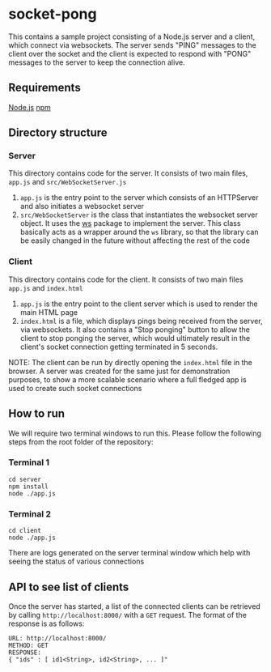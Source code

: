 # socket-pong
This contains a sample project consisting of a Node.js server and a client, which connect via websockets. The server sends "PING" messages to the client over the socket and the client is expected to respond with "PONG" messages to the server to keep the connection alive.

## Requirements
[Node.js](https://nodejs.org/en/)
[npm](https://www.npmjs.com/)

## Directory structure

### Server
This directory contains code for the server. It consists of two main files, `app.js` and `src/WebSocketServer.js`
1. `app.js` is the entry point to the server which consists of an HTTPServer and also initiates a websocket server
2. `src/WebSocketServer` is the class that instantiates the websocket server object. It uses the [ws](https://github.com/websockets/ws) package to implement the server. This class basically acts as a wrapper around the `ws` library, so that the library can be easily changed in the future without affecting the rest of the code

### Client
This directory contains code for the client. It consists of two main files `app.js` and `index.html`
1. `app.js` is the entry point to the client server which is used to render the main HTML page
2. `index.html` is a file, which displays pings being received from the server, via websockets. It also contains a "Stop ponging" button to allow the client to stop ponging the server, which would ultimately result in the client's socket connection getting terminated in 5 seconds.

NOTE: The client can be run by directly opening the `index.html` file in the browser. A server was created for the same just for demonstration purposes, to show a more scalable scenario where a full fledged app is used to create such socket connections

## How to run

We will require two terminal windows to run this. Please follow the following steps from the root folder of the repository:

### Terminal 1
```
cd server
npm install
node ./app.js
```

### Terminal 2
```
cd client
node ./app.js
```

There are logs generated on the server terminal window which help with seeing the status of various connections

## API to see list of clients

Once the server has started, a list of the connected clients can be retrieved by calling `http://localhost:8000/` with a `GET` request. The format of the response is as follows:
```
URL: http://localhost:8000/
METHOD: GET
RESPONSE:
{ "ids" : [ id1<String>, id2<String>, ... ]"
```
